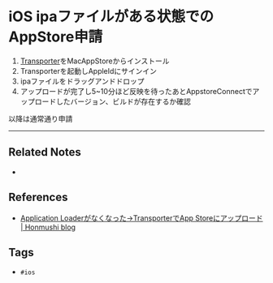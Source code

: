 # iOS ipaファイルがある状態でのAppStore申請
1. [Transporter](https://apps.apple.com/jp/app/transporter/id1450874784)をMacAppStoreからインストール
2. Transporterを起動しAppleIdにサインイン
3. ipaファイルをドラッグアンドドロップ
4. アップロードが完了し5~10分ほど反映を待ったあとAppstoreConnectでアップロードしたバージョン、ビルドが存在するか確認

以降は通常通り申請

---
## Related Notes
- 

## References
- [Application Loaderがなくなった→TransporterでApp Storeにアップロード | Honmushi blog](https://honmushi.com/2020/02/18/ios-transporter/)


## Tags
- `#ios` 